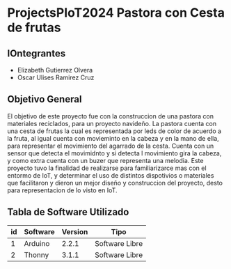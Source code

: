 # ProjectsPIoT2024 Pastora con Cesta de frutas

## IOntegrantes
- Elizabeth Gutierrez Olvera
- Oscar Ulises Ramirez Cruz

## Objetivo General
El objetivo de este proyecto fue con la construccion de una pastora con materiales reciclados, para un proyecto navideño. La pastora cuenta con una cesta de frutas la cual es representada por leds de color de acuerdo a la fruta, al igual cuenta con movieminto en la cabeza y en la mano de ella, para representar el movimiento del agarrado de la cesta. Cuenta con un sensor que detecta el movimidnto y si detecta l movimiento gira la cabeza, y como extra cuenta con un buzer que representa una melodia. Este proyecto tuvo la finalidad de realizarse para familiarizarce mas con el entormo de IoT, y determinar el uso de distintos dispotivios o materiales que facilitaron y dieron un mejor diseño y construccion del proyecto, desto para representacion de lo visto en IoT.

## Tabla de Software Utilizado 
|id|Software|Version|Tipo|
|--|--|--|--|
|1|Arduino|2.2.1|Software Libre|
|2|Thonny|3.1.1|Software Libre|

